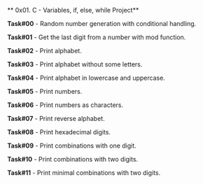 ** 0x01. C - Variables, if, else, while Project**

**Task#00** - Random number generation with conditional handling.

**Task#01** - Get the last digit from a number with mod function.

**Task#02** - Print alphabet.

**Task#03** - Print alphabet without some letters.

**Task#04** - Print alphabet in lowercase and uppercase.

**Task#05** - Print numbers.

**Task#06** - Print numbers as characters.

**Task#07** - Print reverse alphabet.

**Task#08** - Print hexadecimal digits.

**Task#09** - Print combinations with one digit.

**Task#10** - Print combinations with two digits.

**Task#11** - Print minimal combinations with two digits.


